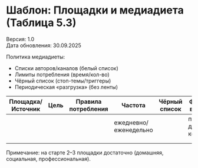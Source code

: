 # Шаблон: Площадки и медиадиета (Таблица 5.3)

Версия: 1.0  
Дата обновления: 30.09.2025

Политика медиадиеты:
- Списки авторов/каналов (белый список)
- Лимиты потребления (время/кол-во)
- Чёрный список (стоп-темы/триггеры)
- Периодическая «разгрузка» (без ленты)

| Площадка/Источник | Цель | Правила потребления | Частота | Чёрный список | Формат выхода |
|---|---|---|---|---|---|
|  |  |  | ежедневно/еженедельно |  | пост/демо/коммент |
|  |  |  |  |  |  |
|  |  |  |  |  |  |

Примечание: на старте 2–3 площадки достаточно (домашняя, социальная, профессиональная).

